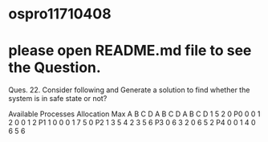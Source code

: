 # ospro11710408
# please open README.md file to see the Question. 
Ques. 22. Consider following and Generate a solution to find whether the system is in safe state or not? 
 
Available Processes Allocation Max
A B C D             A B C D    A B C D
1 5 2 0   P0        0 0 1 2    0 0 1 2
          P1        1 0 0 0    1 7 5 0
          P2        1 3 5 4    2 3 5 6
          P3        0 6 3 2    0 6 5 2 
          P4        0 0 1 4    0 6 5 6 
